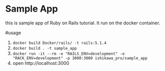 # Sample App
this is sample app of Ruby on Rails tutorial.
It run on the docker container.

#usage
1. ``` docker build Docker/rails/ -t rails:5.1.4 ```
2. ``` docker build . -t sample_app ```
3. ``` docker run -it --rm -e "RAILS_ENV=development" -e "RACK_ENV=development" -p 3000:3000 ishikawa_pro/sample_app ```
3. open http://localhost:3000
